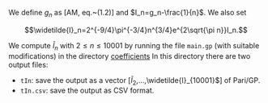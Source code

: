 We define $g_n$ as [AM, eq.~(1.2)] and $I_n=g_n-\frac{1}{n}$.
We also set

$$\widetilde{I}_n=2^{-9/4}\pi^{-3/4}n^{3/4}e^{2\sqrt{\pi n}}I_n.$$

We compute $\widetilde{I}_n$ with $2\leq n\leq 10001$ by running the file `main.gp` (with suitable modifications)
in the directory [coefficients](https://github.com/YuyaMurakamiMath/Bettin-Conrey_cot_sum_code/tree/main/coefficients)
In this directory there are two output files:
* `tIn`: save the output as a vector [$\widetilde{I}_2$,...,\widetilde{I}_{10001}$] of Pari/GP.
* `tIn.csv`: save the output as CSV format.